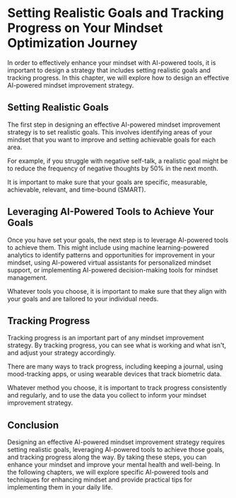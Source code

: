 Setting Realistic Goals and Tracking Progress on Your Mindset Optimization Journey
======================================================================================================================================================

In order to effectively enhance your mindset with AI-powered tools, it is important to design a strategy that includes setting realistic goals and tracking progress. In this chapter, we will explore how to design an effective AI-powered mindset improvement strategy.

Setting Realistic Goals
-----------------------

The first step in designing an effective AI-powered mindset improvement strategy is to set realistic goals. This involves identifying areas of your mindset that you want to improve and setting achievable goals for each area.

For example, if you struggle with negative self-talk, a realistic goal might be to reduce the frequency of negative thoughts by 50% in the next month.

It is important to make sure that your goals are specific, measurable, achievable, relevant, and time-bound (SMART).

Leveraging AI-Powered Tools to Achieve Your Goals
-------------------------------------------------

Once you have set your goals, the next step is to leverage AI-powered tools to achieve them. This might include using machine learning-powered analytics to identify patterns and opportunities for improvement in your mindset, using AI-powered virtual assistants for personalized mindset support, or implementing AI-powered decision-making tools for mindset management.

Whatever tools you choose, it is important to make sure that they align with your goals and are tailored to your individual needs.

Tracking Progress
-----------------

Tracking progress is an important part of any mindset improvement strategy. By tracking progress, you can see what is working and what isn't, and adjust your strategy accordingly.

There are many ways to track progress, including keeping a journal, using mood-tracking apps, or using wearable devices that track biometric data.

Whatever method you choose, it is important to track progress consistently and regularly, and to use the data you collect to inform your mindset improvement strategy.

Conclusion
----------

Designing an effective AI-powered mindset improvement strategy requires setting realistic goals, leveraging AI-powered tools to achieve those goals, and tracking progress along the way. By taking these steps, you can enhance your mindset and improve your mental health and well-being. In the following chapters, we will explore specific AI-powered tools and techniques for enhancing mindset and provide practical tips for implementing them in your daily life.
